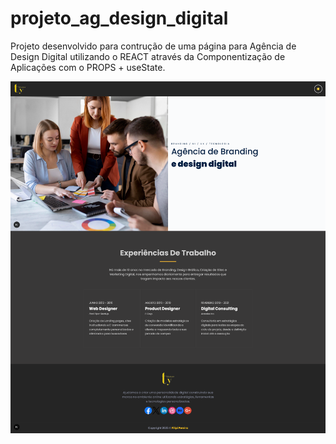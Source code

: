 # projeto_ag_design_digital

Projeto desenvolvido para contrução de uma página para Agência de Design Digital utilizando o REACT através da Componentização de Aplicações com o PROPS + useState.

<img src="https://github.com/lipenspereira39/projeto_ag_design_digital/blob/main/screencapture-proj-Ag-design-digital.png" alt="screencapture">
